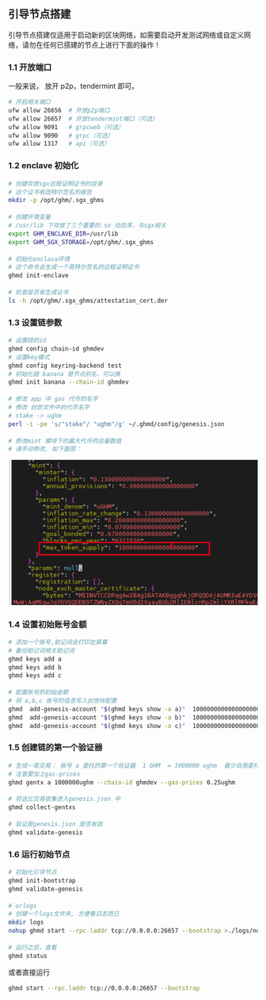 ## 引导节点搭建
引导节点搭建仅适用于启动新的区块网络，如需要启动开发测试网络或自定义网络，请勿在任何已搭建的节点上进行下面的操作！

### 1.1 开放端口

一般来说， 放开 p2p，tendermint 即可。

```bash
# 开启相关端口
ufw allow 26656  # 开放p2p端口
ufw allow 26657  # 开放tendermint端口（可选）
ufw allow 9091   # grpcweb（可选）
ufw allow 9090   # grpc（可选）
ufw allow 1317   # api（可选）
```

### 1.2 enclave 初始化

```bash
# 创建存放sgx远程证明证书的目录
# 这个证书有因特尔签名的报告
mkdir -p /opt/ghm/.sgx_ghms

# 创建环境变量
# /usr/lib 下存放了三个重要的.so 动态库，与sgx相关
export GHM_ENCLAVE_DIR=/usr/lib
export GHM_SGX_STORAGE=/opt/ghm/.sgx_ghms

# 初始化enclava环境
# 这个命令会生成一个英特尔签名的远程证明证书
ghmd init-enclave

# 检查是否有生成证书
ls -h /opt/ghm/.sgx_ghms/attestation_cert.der
```

### 1.3 设置链参数

```bash
# 设置链的id
ghmd config chain-id ghmdev
# 设置key模式
ghmd config keyring-backend test
# 初始化链 banana 是节点别名，可以换
ghmd init banana --chain-id ghmdev

# 修改 app 中 gas 代币的名字
# 修改 创世文件中的代币名字
# stake -> ughm
perl -i -pe 's/"stake"/ "ughm"/g' ~/.ghmd/config/genesis.json

# 修改mint 模块下的最大代币供应量数值
# 请手动修改, 如下面图：
```

![](../images/maxtokensupply.png)

### 1.4 设置初始账号金额

```bash
# 添加一个账号,助记词会打印在屏幕
# 备份助记词相关助记词
ghmd keys add a
ghmd keys add b
ghmd keys add c

# 配置账号的初始金额
# 将 a,b,c 账号的信息写入创世块配置
ghmd  add-genesis-account "$(ghmd keys show -a a)"  1000000000000000000ughm
ghmd  add-genesis-account "$(ghmd keys show -a b)"  1000000000000000000ughm
ghmd  add-genesis-account "$(ghmd keys show -a c)"  1000000000000000000ughm
```

### 1.5 创建链的第一个验证器

```bash
# 生成一笔交易： 账号 a 委托的第一个验证器  1 GHM  = 1000000 ughm  最少自我委托是 1GHM
# 注意要加上gas-prices
ghmd gentx a 1000000ughm --chain-id ghmdev --gas-prices 0.25ughm

# 将这比交易收集进入genesis.json 中
ghmd collect-gentxs

# 验证是genesis.json 是否有效
ghmd validate-genesis
```

### 1.6 运行初始节点

```bash
# 初始化引导节点
ghmd init-bootstrap
ghmd validate-genesis

# orlogs
# 创建一个logs文件夹, 方便看日志而已
mkdir logs
nohup ghmd start --rpc.laddr tcp://0.0.0.0:26657 --bootstrap >./logs/nohup.out 2>&1 & 

# 运行之后，查看 
ghmd status
```

或者直接运行

```bash
ghmd start --rpc.laddr tcp://0.0.0.0:26657 --bootstrap
```

